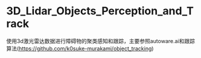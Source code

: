 # 3D_Lidar_Objects_Perception_and_Track
使用3d激光雷达数据进行障碍物的聚类感知和跟踪，主要参照autoware.ai和跟踪算法(https://github.com/k0suke-murakami/object_tracking)
